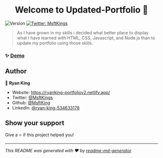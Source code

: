 <h1 align="center">Welcome to Updated-Portfolio 👋</h1>
<p>
  <img alt="Version" src="https://img.shields.io/badge/version-1.0-blue.svg?cacheSeconds=2592000" />
  <a href="https://twitter.com/MsftKings" target="_blank">
    <img alt="Twitter: MsftKings" src="https://img.shields.io/twitter/follow/MsftKings.svg?style=social" />
  </a>
</p>

> As I have grown in my skills i decided what better place to display what I have learned with HTML, CSS, Javascript, and Node.js than to update my portfolio  using those skills.

### ✨ [Demo](https://ryanking-portfoliov2.netlify.app/)

## Author

👤 **Ryan King**

* Website: https://ryanking-portfoliov2.netlify.app/
* Twitter: [@MsftKings](https://twitter.com/MsftKings)
* Github: [@MsftKing](https://github.com/MsftKing)
* LinkedIn: [@ryan-king-534633178](https://linkedin.com/in/ryan-king-534633178)

## Show your support

Give a ⭐️ if this project helped you!

***
_This README was generated with ❤️ by [readme-md-generator](https://github.com/kefranabg/readme-md-generator)_